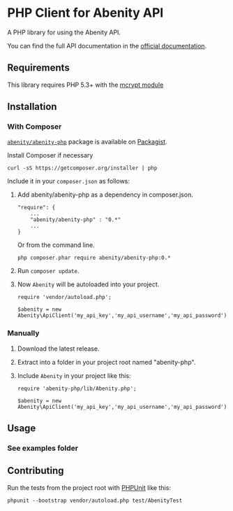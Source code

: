 # PHP Client for Abenity API

A PHP library for using the Abenity API.  

You can find the full API documentation in the [official documentation](http://api.abenity.com/documentation).

## Requirements

This library requires PHP 5.3+ with the [mcrypt module](http://php.net/manual/en/book.mcrypt.php)

## Installation

### With Composer

[`abenity/abenity-php`](http://packagist.org/packages/abenity/abenity-php) package is available on [Packagist](http://packagist.org).

Install Composer if necessary
```
curl -sS https://getcomposer.org/installer | php
```
Include it in your `composer.json` as follows:

1. Add abenity/abenity-php as a dependency in composer.json.

    ```
    "require": {
        ...
        "abenity/abenity-php" : "0.*"
        ...
    }
    ```

    Or  from the command line.

    ```
    php composer.phar require abenity/abenity-php:0.*
    ```

2. Run `composer update`.
3. Now `Abenity` will be autoloaded into your project.

    ```
    require 'vendor/autoload.php';

    $abenity = new Abenity\ApiClient('my_api_key','my_api_username','my_api_password');
    ```

### Manually
1. Download the latest release.
2. Extract into a folder in your project root named "abenity-php".
2. Include `Abenity` in your project like this:

    ```
    require 'abenity-php/lib/Abenity.php';

    $abenity = new Abenity\ApiClient('my_api_key','my_api_username','my_api_password');
    ```

## Usage

### See examples folder


## Contributing
Run the tests from the project root with [PHPUnit](http://phpunit.de) like this:

```
phpunit --bootstrap vendor/autoload.php test/AbenityTest
```

